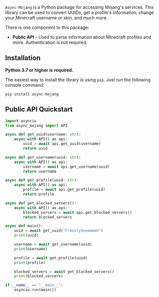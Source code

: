 ```Async-Mojang``` is a Python package for accessing Mojang's services. This library can be used to convert UUIDs, get a profile's information, change your Minecraft username or skin, and much more. 

There is one component to this package:

- **Public API** - Used to parse information about Minecraft profiles and more. Authentication is not required.

## Installation
**Python 3.7 or higher is required.**

The easiest way to install the library is using `pip`. Just run the following console command:

```
pip install async-mojang
```

## **Public API Quickstart**
```py
import asyncio
from async_mojang import API

async def get_uuid(username: str):
    async with API() as api:
        uuid = await api.get_uuid(username)
        return uuid

async def get_username(uuid: str):
    async with API() as api:
        username = await api.get_username(uuid)
        return username

async def get_profile(uuid: str):
    async with API() as api:
        profile = await api.get_profile(uuid)
        return profile

async def get_blocked_servers():
    async with API() as api:
        blocked_servers = await api.get_blocked_servers()
        return blocked_servers

async def main():
    uuid = await get_uuid("FroostySnoowman")
    print(uuid)

    username = await get_username(uuid)
    print(username)

    profile = await get_profile(uuid)
    print(profile)

    blocked_servers = await get_blocked_servers()
    print(blocked_servers)

if __name__ == "__main__":
    asyncio.run(main())
```